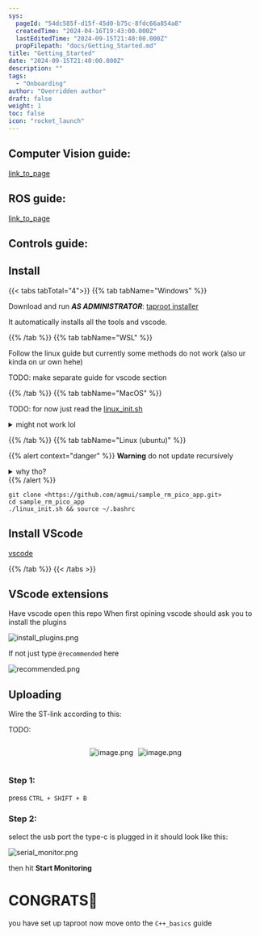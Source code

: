 ```yaml
---
sys:
  pageId: "54dc585f-d15f-45d0-b75c-8fdc66a854a8"
  createdTime: "2024-04-16T19:43:00.000Z"
  lastEditedTime: "2024-09-15T21:40:00.000Z"
  propFilepath: "docs/Getting_Started.md"
title: "Getting_Started"
date: "2024-09-15T21:40:00.000Z"
description: ""
tags:
  - "Onboarding"
author: "Overridden author"
draft: false
weight: 1
toc: false
icon: "rocket_launch"
---
```


## Computer Vision guide:

[link_to_page](86d45bc0-388b-4d26-8848-44f255f73d0e)

## ROS guide:

[link_to_page](3c76c1de-ec8f-46d6-8b0a-294005edc2d5)

## Controls guide:

## Install

{{< tabs tabTotal="4">}}
{{% tab tabName="Windows" %}}

Download and run _**AS ADMINISTRATOR**_: [taproot installer](https://github.com/Thornbots/TeachingFreshies/releases/tag/1.0)

It automatically installs all the tools and vscode.

{{% /tab %}}
{{% tab tabName="WSL" %}}

Follow the linux guide but currently some methods do not work (also ur kinda on ur own hehe)

TODO: make separate guide for vscode section

{{% /tab %}}
{{% tab tabName="MacOS" %}}

TODO: for now just read the [linux_init.sh](https://github.com/agmui/sample_rm_pico_app/blob/main/linux_init.sh)

<details>
<summary>might not work lol</summary>

`brew install libusb pkg-config`

Next install: [vscode](https://code.visualstudio.com/Download)

</details>

{{% /tab %}}
{{% tab tabName="Linux (ubuntu)" %}}

{{% alert context="danger" %}}
**Warning** do not update recursively
<details>
<summary>why tho?</summary>
There are some submodules that may go on for a while (like tinyusb) and I highly
recommend you don't need to get them.
If you want to see what submodules I update just look in `linux_init.sh`
</details>
{{% /alert %}}

```shell
git clone <https://github.com/agmui/sample_rm_pico_app.git>
cd sample_rm_pico_app
./linux_init.sh && source ~/.bashrc
```

## Install VScode

[vscode](https://code.visualstudio.com/Download)

{{% /tab %}}
{{< /tabs >}}

## VScode extensions

Have vscode open this repo
When first opining vscode should ask you to install the plugins

![install_plugins.png](https://prod-files-secure.s3.us-west-2.amazonaws.com/d518164a-d88e-44d1-a4ee-3adb3bd8bce0/89bd30f0-1825-4e77-867b-0a41ce370880/install_plugins.png?X-Amz-Algorithm=AWS4-HMAC-SHA256&X-Amz-Content-Sha256=UNSIGNED-PAYLOAD&X-Amz-Credential=ASIAZI2LB466QQXI44BG%2F20250416%2Fus-west-2%2Fs3%2Faws4_request&X-Amz-Date=20250416T032925Z&X-Amz-Expires=3600&X-Amz-Security-Token=IQoJb3JpZ2luX2VjELP%2F%2F%2F%2F%2F%2F%2F%2F%2F%2FwEaCXVzLXdlc3QtMiJHMEUCIBNJmBcc2gk%2FU4h50A9qUohBNUhSFOKCwsQMrla%2BJyx%2BAiEA6LBMsvxYXPkNQXn8qluHweKHf6sbeA6%2BOBkOuRxQw0kq%2FwMIPBAAGgw2Mzc0MjMxODM4MDUiDBwwwRfIyzBYwbp70CrcA37zO0obWWHgAwCge89%2FTwxLgVK1cdP5Yd2mtPyv0kmVBgzVG3t9GsUUozShbHV5ejC5jqKWGYg2ImDG8esl5rzgSr9Fu6X%2Bm21Tu7cpMw1BP%2BUeN2dr4hsNm1Fl%2BlOYNF6iHaGe1Wn32OpVPS%2FkUY0GP%2BGSsCljM%2BLhm5RuVZ%2FLgypEN2o9XtDkhBGrvqVfj2J8QZFoKQVaYM%2BQx%2FwPY5knnJwS1PbZUZRu7glQxy%2FMaiJLLIJpsVProPcWCiFs9QuWvHizopvRYijf7c2cKPCwXdrfxVKeCwZXkC%2Bz062QJD24ClP1tLMPKrq9sVk00x%2BiuUdkboAkCBXUVp28T7mOY2j3EMZ4XB0Rv%2Fv817sEjZmpydrwKPIN%2F0Y%2F3Xzsx2ai%2BkdaPGO62mZEpQZtf6QNnV%2BScBleV3mQjuACK5eS78Ws5Yl3P7DPoqKSm88Yq4p03Vws36zMAl5iMQ7wUc7E8P6dNXgY6W8ioZ%2FHpO1PhWq8xYsZotAZSmK9vyUmK7ZLLb8BoPIWY1uC8DVjlMiL6t%2B0bv9cMxp6LEEj3hMNpxcUIaXZ5PXACUwKCIqRAs%2BrIXkYkF40NQBXFKrMWrCBlom%2F95T4DeOo6uhbanQdBF%2Fv3O%2B%2BAVM%2FvcdLMMi8%2FL8GOqUBrZAil3BOsbvZFjKaKBRbQ98EC%2FRW4F2MTifKRvOZXRjlMxzmflGj5JSoj%2FKUlbmsRcrdG6o5e%2BAmnin8mmkEqAXhhFuTne%2FoUFOuZpGSHXLLAzPQKR5OvG9KxW%2FmtDXzjaLPPgSAu%2B1Ou9EUXl7CK%2BGSug6Lc%2FtZtRE3fES2TptnvE0XzdN2cDfj4tAsUhQjR6ijBgMkN8TvbWA%2FWpn%2FTCLnhkcL&X-Amz-Signature=01f81b09ee33f9233bb55e2c2d8ab2616533f154899c1ebbb09cbb993e564bdc&X-Amz-SignedHeaders=host&x-id=GetObject)

If not just type `@recommended` here  

![recommended.png](https://prod-files-secure.s3.us-west-2.amazonaws.com/d518164a-d88e-44d1-a4ee-3adb3bd8bce0/61e661e9-5d85-4dfc-be0d-8d2097a5e793/recommended.png?X-Amz-Algorithm=AWS4-HMAC-SHA256&X-Amz-Content-Sha256=UNSIGNED-PAYLOAD&X-Amz-Credential=ASIAZI2LB466QQXI44BG%2F20250416%2Fus-west-2%2Fs3%2Faws4_request&X-Amz-Date=20250416T032925Z&X-Amz-Expires=3600&X-Amz-Security-Token=IQoJb3JpZ2luX2VjELP%2F%2F%2F%2F%2F%2F%2F%2F%2F%2FwEaCXVzLXdlc3QtMiJHMEUCIBNJmBcc2gk%2FU4h50A9qUohBNUhSFOKCwsQMrla%2BJyx%2BAiEA6LBMsvxYXPkNQXn8qluHweKHf6sbeA6%2BOBkOuRxQw0kq%2FwMIPBAAGgw2Mzc0MjMxODM4MDUiDBwwwRfIyzBYwbp70CrcA37zO0obWWHgAwCge89%2FTwxLgVK1cdP5Yd2mtPyv0kmVBgzVG3t9GsUUozShbHV5ejC5jqKWGYg2ImDG8esl5rzgSr9Fu6X%2Bm21Tu7cpMw1BP%2BUeN2dr4hsNm1Fl%2BlOYNF6iHaGe1Wn32OpVPS%2FkUY0GP%2BGSsCljM%2BLhm5RuVZ%2FLgypEN2o9XtDkhBGrvqVfj2J8QZFoKQVaYM%2BQx%2FwPY5knnJwS1PbZUZRu7glQxy%2FMaiJLLIJpsVProPcWCiFs9QuWvHizopvRYijf7c2cKPCwXdrfxVKeCwZXkC%2Bz062QJD24ClP1tLMPKrq9sVk00x%2BiuUdkboAkCBXUVp28T7mOY2j3EMZ4XB0Rv%2Fv817sEjZmpydrwKPIN%2F0Y%2F3Xzsx2ai%2BkdaPGO62mZEpQZtf6QNnV%2BScBleV3mQjuACK5eS78Ws5Yl3P7DPoqKSm88Yq4p03Vws36zMAl5iMQ7wUc7E8P6dNXgY6W8ioZ%2FHpO1PhWq8xYsZotAZSmK9vyUmK7ZLLb8BoPIWY1uC8DVjlMiL6t%2B0bv9cMxp6LEEj3hMNpxcUIaXZ5PXACUwKCIqRAs%2BrIXkYkF40NQBXFKrMWrCBlom%2F95T4DeOo6uhbanQdBF%2Fv3O%2B%2BAVM%2FvcdLMMi8%2FL8GOqUBrZAil3BOsbvZFjKaKBRbQ98EC%2FRW4F2MTifKRvOZXRjlMxzmflGj5JSoj%2FKUlbmsRcrdG6o5e%2BAmnin8mmkEqAXhhFuTne%2FoUFOuZpGSHXLLAzPQKR5OvG9KxW%2FmtDXzjaLPPgSAu%2B1Ou9EUXl7CK%2BGSug6Lc%2FtZtRE3fES2TptnvE0XzdN2cDfj4tAsUhQjR6ijBgMkN8TvbWA%2FWpn%2FTCLnhkcL&X-Amz-Signature=d1662b33babfed1d495cc1443da555b3718439adc38a36eec9917ec42b9392f5&X-Amz-SignedHeaders=host&x-id=GetObject)

## Uploading

Wire the ST-link according to this:

TODO:

<div style="display: flex;flex-direction: row; column-gap:10px; max-width: 630px;justify-content: center;">
<div>

![image.png](https://prod-files-secure.s3.us-west-2.amazonaws.com/d518164a-d88e-44d1-a4ee-3adb3bd8bce0/210ecb78-1116-4d7b-b9b7-2292f66fa2c2/image.png?X-Amz-Algorithm=AWS4-HMAC-SHA256&X-Amz-Content-Sha256=UNSIGNED-PAYLOAD&X-Amz-Credential=ASIAZI2LB4663YGKCOHW%2F20250416%2Fus-west-2%2Fs3%2Faws4_request&X-Amz-Date=20250416T032929Z&X-Amz-Expires=3600&X-Amz-Security-Token=IQoJb3JpZ2luX2VjELP%2F%2F%2F%2F%2F%2F%2F%2F%2F%2FwEaCXVzLXdlc3QtMiJIMEYCIQDFmcrnBHh6djG%2BfzEiLN9N5V3xLBtdSO%2F8jlex2cTKBAIhAMDkJDWyiqtMc%2B0NxrpAeCV2MfbaQo54qYgWd0aLHpG4Kv8DCDwQABoMNjM3NDIzMTgzODA1IgwdtWqY6LMmUj4%2F0HEq3ANWC4QimSJ1X5iEiKVOjOuNC1%2FW22KU8ZmDiyudV%2FDxRQlKR%2Fb2uXyszIeP%2FLzKNmxvq4h678UUlDP60mzjkq75coL8zeZrIlTrfTAD6gy4m3kU6oPSDk%2BpFex1q%2FpnEc4F8gKxCfB3CJrjSbh2V%2FnStVR6aH2PyqHjjSGvxv2jYTHkVh%2BfoxZL7J7Epv8wiqr3NuaZzupQydjboR3CpxTU1F6kIuj1xfUDcFjW7s9Fv9D3d6pNFXPopoKQdAmjFp6yXoCT0u0cFWK3Fr5dGByzxqId3Jua3JQpvff3f63JSxYUJXIzoJV3AR%2BmXFzndpUssGxLty9W4ZtpMQteArPTJkKRooab%2BdL9kLrkwQcKYf1aWJTUDk5tUKyBQ4O5gjpezyTGrq8G3gv0zO1raZpL915vHMeVuEF0Ox2KJSrNIZhCHKQFkGFsDUv71uPSUb8zBu5AwN7cWi17g%2FjIyiLtAGf247kZgT3wAbipjcsEKR5f3QkBTE46%2Fz%2BnQtp361%2F2lwcKzfQ2OE5GxbqcpV6EJ7xgV3KvOlAApaWWOPay38sl%2FFsWH%2BT9eey9hU9ehOQcsZh4Z%2FHBw399e%2FoDtuLIEwy1aP35MIRmMX1%2FKr7NkD6c%2BamyhFSJx9LahTDHvPy%2FBjqkAW9edV9STqixnmqcNyvAW3AQK%2B0GIYb781rH%2BiU2h6XTkrPMiCRZsTDHY6qJc1DcYjhBoK%2FeB%2BMlylYn%2B%2FiFr571PtyZUffD26psPl6%2BZiEBUEZTj3Lx4UDLmzzRORAt8tseCQjtj%2FE7aJCVPyIOpCMxXamK7sepKpKOzPvVu%2B2%2FPTs%2FxoXDCwGjp8lXglnapYopBhqyxMXeImw43Tabj6maeR3I&X-Amz-Signature=86c59adbb5973e35a6960233b48f95c283fe42ad3829b2845821d3783a82357b&X-Amz-SignedHeaders=host&x-id=GetObject)

</div>
<div>

![image.png](https://prod-files-secure.s3.us-west-2.amazonaws.com/d518164a-d88e-44d1-a4ee-3adb3bd8bce0/33a0fd0f-8ca6-4a86-8e09-26e95ded1fff/image.png?X-Amz-Algorithm=AWS4-HMAC-SHA256&X-Amz-Content-Sha256=UNSIGNED-PAYLOAD&X-Amz-Credential=ASIAZI2LB4667D6SL2XZ%2F20250416%2Fus-west-2%2Fs3%2Faws4_request&X-Amz-Date=20250416T032929Z&X-Amz-Expires=3600&X-Amz-Security-Token=IQoJb3JpZ2luX2VjELP%2F%2F%2F%2F%2F%2F%2F%2F%2F%2FwEaCXVzLXdlc3QtMiJIMEYCIQCVuzucnpfaRWbMDLk5pyc07jrc9wApS4UwmDYpT3sEFwIhAO4lQ6jPe32vO6Y%2FPFfn4%2BEzqqJi3uBO0Bpc4ttVcHjDKv8DCDwQABoMNjM3NDIzMTgzODA1IgxtER7IQ5c13GX8sHUq3AOeX10xZoB7xgQBtdZt3K5mkEhpM8yE%2B3R%2FfJ3ki1hqzL1Rm6%2FNiZB0%2FdxlQeM17n2lm4TxhJHHwAC%2FeHLeBYvqw7vsbjthzn8DW5f1SLIQfNA48ni0eIny%2BUtwcy1LBdmuuLrdkO3QjbJkvc%2FUthsINVpx%2BBGu1GDec%2FsnAuHwUyj5z6LGrsNZfRTfkbbIdtYr3v7o03Cu6Cm3z9%2FHeG6J5zjyYiilIxIsmeg9hYqhidPQXktGEOPS7R06EKIqsDZ1l1eFoJQxmzGy1HvUr42AJiSu%2FfU%2BE0amUA5o3nRgMwcIpmXtwcjqwxyFWZu1hQLFyLq5%2FXBSSHBfGPGw%2FM%2Bn2sMnrPcz2D7WpgwUwkYhgmOCpRpi%2B%2F95uGyUj%2FGclvcZLFC7HLDeQMqwLT3wDw4XUJH6T4Zpw5C10e7i6FJx207fCjz%2FY%2FRjgUOBk%2B0ceTSxcNIctQSVZRHXAJXkObjuONZiBZ5Pm4V2d5Yt4%2Fke70aKjeZVdfoH0WiNdoCwRhOeqglTmNBqQ83i7rzBcqfHfxuDqGPUbl57bBN3A8SbS9YuDxyaavvhmjdSA7n4YgyGH%2FUo3WFFtKQn%2BZet8cGcHf6NgYk0x8OiPlnEFnad%2FDZXYqvosTOHjlEGTjDavPy%2FBjqkAY%2FXs%2BAqWgtauJcXgJEhg1Fx09YVxPRBFdTSpFcYS7dPITNWnS4h7O0Eoj%2BwBKQtV93L42A3Dq8hrnFjq6WBGf2IUlWIIafyCGYb%2B6Kojn6Mn9qW9eE5Zm%2BGUGs2UVpPGdAiz8Y2BrsSOZSJ6odIGB7Lifn010EGz1eyV%2BGxmFQ3t0DqC%2Bbkg5RmE%2FGqLWMcq518cHRp6O7XtnIE%2FahPcd%2BHOTHq&X-Amz-Signature=ecf868d7e879e0e062acc1a3ebfa6c41769e4c5247e0ef4f023f9011b11494de&X-Amz-SignedHeaders=host&x-id=GetObject)

</div>
</div>

### Step 1:

press `CTRL + SHIFT + B`

### Step 2:

select the usb port the type-c is plugged in it should look like this:

![serial_monitor.png](https://prod-files-secure.s3.us-west-2.amazonaws.com/d518164a-d88e-44d1-a4ee-3adb3bd8bce0/f03f4774-05d4-4393-b6a0-d5efb6d315ab/serial_monitor.png?X-Amz-Algorithm=AWS4-HMAC-SHA256&X-Amz-Content-Sha256=UNSIGNED-PAYLOAD&X-Amz-Credential=ASIAZI2LB466QQXI44BG%2F20250416%2Fus-west-2%2Fs3%2Faws4_request&X-Amz-Date=20250416T032925Z&X-Amz-Expires=3600&X-Amz-Security-Token=IQoJb3JpZ2luX2VjELP%2F%2F%2F%2F%2F%2F%2F%2F%2F%2FwEaCXVzLXdlc3QtMiJHMEUCIBNJmBcc2gk%2FU4h50A9qUohBNUhSFOKCwsQMrla%2BJyx%2BAiEA6LBMsvxYXPkNQXn8qluHweKHf6sbeA6%2BOBkOuRxQw0kq%2FwMIPBAAGgw2Mzc0MjMxODM4MDUiDBwwwRfIyzBYwbp70CrcA37zO0obWWHgAwCge89%2FTwxLgVK1cdP5Yd2mtPyv0kmVBgzVG3t9GsUUozShbHV5ejC5jqKWGYg2ImDG8esl5rzgSr9Fu6X%2Bm21Tu7cpMw1BP%2BUeN2dr4hsNm1Fl%2BlOYNF6iHaGe1Wn32OpVPS%2FkUY0GP%2BGSsCljM%2BLhm5RuVZ%2FLgypEN2o9XtDkhBGrvqVfj2J8QZFoKQVaYM%2BQx%2FwPY5knnJwS1PbZUZRu7glQxy%2FMaiJLLIJpsVProPcWCiFs9QuWvHizopvRYijf7c2cKPCwXdrfxVKeCwZXkC%2Bz062QJD24ClP1tLMPKrq9sVk00x%2BiuUdkboAkCBXUVp28T7mOY2j3EMZ4XB0Rv%2Fv817sEjZmpydrwKPIN%2F0Y%2F3Xzsx2ai%2BkdaPGO62mZEpQZtf6QNnV%2BScBleV3mQjuACK5eS78Ws5Yl3P7DPoqKSm88Yq4p03Vws36zMAl5iMQ7wUc7E8P6dNXgY6W8ioZ%2FHpO1PhWq8xYsZotAZSmK9vyUmK7ZLLb8BoPIWY1uC8DVjlMiL6t%2B0bv9cMxp6LEEj3hMNpxcUIaXZ5PXACUwKCIqRAs%2BrIXkYkF40NQBXFKrMWrCBlom%2F95T4DeOo6uhbanQdBF%2Fv3O%2B%2BAVM%2FvcdLMMi8%2FL8GOqUBrZAil3BOsbvZFjKaKBRbQ98EC%2FRW4F2MTifKRvOZXRjlMxzmflGj5JSoj%2FKUlbmsRcrdG6o5e%2BAmnin8mmkEqAXhhFuTne%2FoUFOuZpGSHXLLAzPQKR5OvG9KxW%2FmtDXzjaLPPgSAu%2B1Ou9EUXl7CK%2BGSug6Lc%2FtZtRE3fES2TptnvE0XzdN2cDfj4tAsUhQjR6ijBgMkN8TvbWA%2FWpn%2FTCLnhkcL&X-Amz-Signature=8b59a1466d08a7497e2194e3fde6afa933a86f957cef841eba34428327f7c063&X-Amz-SignedHeaders=host&x-id=GetObject)

then hit **Start Monitoring**

# CONGRATS🎉

you have set up taproot now move onto the `C++_basics` guide
